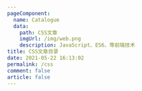```yaml
---
pageComponent:
  name: Catalogue
  data:
    path: CSS文章
    imgUrl: /img/web.png
    description: JavaScript、ES6、等前端技术
title: CSS文章目录
date: 2021-05-22 16:13:02
permalink: /css
comment: false
article: false
---
```

